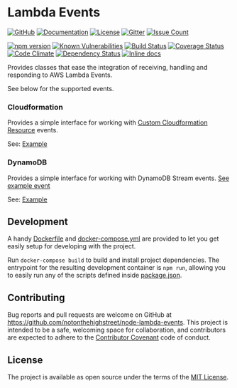 # Lambda Events

[![GitHub][github-badge]][github-url]
[![Documentation][hosted-docs-badge]][hosted-docs-url]
[![License][license-badge]][license-url]
[![Gitter][gitter-badge]][gitter-url]
[![Issue Count][issues-badge]][issues-url]

[![npm version][npm-badge]][npm-url]
[![Known Vulnerabilities][snyk-badge]][snyk-url]
[![Build Status][travis-badge]][travis-url]
[![Coverage Status][coverage-badge]][coverage-url]
[![Code Climate][codeclimate-badge]][codeclimate-url]
[![Dependency Status][david-badge]][david-url]
[![Inline docs][docs-badge]][docs-url]

Provides classes that ease the integration of receiving, handling and responding to AWS Lambda Events.

See below for the supported events.

### Cloudformation

Provides a simple interface for working with [Custom Cloudformation Resource](http://docs.aws.amazon.com/AWSCloudFormation/latest/UserGuide/template-custom-resources.html) events.

See: [Example](/docs/Cloudformation.md)

### DynamoDB

Provides a simple interface for working with DynamoDB Stream events. [See example event](http://docs.aws.amazon.com/lambda/latest/dg/eventsources.html#eventsources-ddb-update)

See: [Example](/docs/DynamoDB.md)

## Development

A handy [Dockerfile](/Dockerfile.development) and [docker-compose.yml](/docker-compose.yml) are provided to let you get easily setup for developing with the project.

Run `docker-compose build` to build and install project dependencies. The entrypoint for the resulting development container is `npm run`, allowing you to easily run any of the scripts defined inside [package.json](/package.json).

## Contributing

Bug reports and pull requests are welcome on GitHub at https://github.com/notonthehighstreet/node-lambda-events. This project is intended to be a safe, welcoming space for collaboration, and contributors are expected to adhere to the [Contributor Covenant](http://contributor-covenant.org) code of conduct.

## License

The project is available as open source under the terms of the [MIT License](http://opensource.org/licenses/MIT).

[npm-badge]: https://badge.fury.io/js/node-lambda-events.svg
[npm-url]: https://badge.fury.io/js/node-lambda-events
[gitter-badge]: http://img.shields.io/badge/gitter-chat-red.svg
[gitter-url]: https://gitter.im/notonthehighstreet/node-lambda-events
[github-badge]: https://img.shields.io/badge/github-link-blue.svg
[github-url]: https://github.com/notonthehighstreet/node-lambda-events
[license-badge]: http://img.shields.io/badge/license-MIT-yellowgreen.svg
[license-url]: #license
[docs-badge]: http://inch-ci.org/github/notonthehighstreet/node-lambda-events.svg?branch=master
[docs-url]: http://inch-ci.org/github/notonthehighstreet/node-lambda-events
[hosted-docs-badge]: http://img.shields.io/badge/docs-github.io-blue.svg
[hosted-docs-url]: https://notonthehighstreet.github.io/node-lambda-events
[snyk-badge]: https://snyk.io/test/github/notonthehighstreet/node-lambda-events/badge.svg
[snyk-url]: https://snyk.io/test/github/notonthehighstreet/node-lambda-events
[david-badge]: https://david-dm.org/notonthehighstreet/node-lambda-events.svg
[david-url]: https://david-dm.org/notonthehighstreet/node-lambda-events
[travis-badge]: https://api.travis-ci.org/notonthehighstreet/node-lambda-events.svg
[travis-url]: https://travis-ci.org/notonthehighstreet/node-lambda-events
[codeclimate-badge]: https://codeclimate.com/github/notonthehighstreet/node-lambda-events/badges/gpa.svg
[codeclimate-url]: https://codeclimate.com/github/notonthehighstreet/node-lambda-events
[coverage-badge]: https://codeclimate.com/github/notonthehighstreet/node-lambda-events/badges/coverage.svg
[coverage-url]: https://codeclimate.com/github/notonthehighstreet/node-lambda-events/coverage
[issues-badge]: https://codeclimate.com/github/notonthehighstreet/node-lambda-events/badges/issue_count.svg
[issues-url]: https://codeclimate.com/github/notonthehighstreet/node-lambda-events
